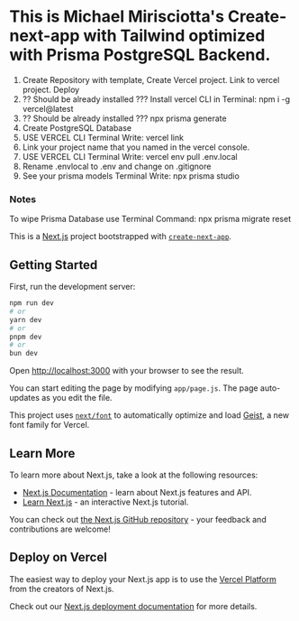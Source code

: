 # This is Michael Mirisciotta's Create-next-app with Tailwind optimized with Prisma PostgreSQL Backend. 

1. Create Repository with template, Create Vercel project. Link to vercel project. Deploy
2. ?? Should be already installed ??? Install vercel CLI in Terminal: npm i -g vercel@latest
3. ?? Should be already installed ??? npx prisma generate
4. Create PostgreSQL Database
5. USE VERCEL CLI Terminal Write: vercel link 
6. Link your project name that you named in the vercel console.
7. USE VERCEL CLI Terminal Write: vercel env pull .env.local
8. Rename .envlocal to .env and change on .gitignore
9. See your prisma models Terminal Write: npx prisma studio

### Notes

To wipe Prisma Database use Terminal Command: npx prisma migrate reset


This is a [Next.js](https://nextjs.org) project bootstrapped with [`create-next-app`](https://github.com/vercel/next.js/tree/canary/packages/create-next-app).

## Getting Started

First, run the development server:

```bash
npm run dev
# or
yarn dev
# or
pnpm dev
# or
bun dev
```

Open [http://localhost:3000](http://localhost:3000) with your browser to see the result.

You can start editing the page by modifying `app/page.js`. The page auto-updates as you edit the file.

This project uses [`next/font`](https://nextjs.org/docs/app/building-your-application/optimizing/fonts) to automatically optimize and load [Geist](https://vercel.com/font), a new font family for Vercel.

## Learn More

To learn more about Next.js, take a look at the following resources:

- [Next.js Documentation](https://nextjs.org/docs) - learn about Next.js features and API.
- [Learn Next.js](https://nextjs.org/learn) - an interactive Next.js tutorial.

You can check out [the Next.js GitHub repository](https://github.com/vercel/next.js) - your feedback and contributions are welcome!

## Deploy on Vercel

The easiest way to deploy your Next.js app is to use the [Vercel Platform](https://vercel.com/new?utm_medium=default-template&filter=next.js&utm_source=create-next-app&utm_campaign=create-next-app-readme) from the creators of Next.js.

Check out our [Next.js deployment documentation](https://nextjs.org/docs/app/building-your-application/deploying) for more details.
